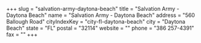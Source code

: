 +++
slug = "salvation-army-daytona-beach"
title = "Salvation Army - Daytona Beach"
name = "Salvation Army - Daytona Beach"
address = "560 Ballough Road"
cityIndexKey = "city-fl-daytona-beach"
city = "Daytona Beach"
state = "FL"
postal = "32114"
website = ""
phone = "386 257-4391"
fax = ""
+++
